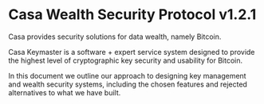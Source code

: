 # Casa Wealth Security Protocol v1.2.1
Casa provides security solutions for data wealth, namely Bitcoin.

Casa Keymaster is a software + expert service system designed to provide the highest level of cryptographic key security and usability for Bitcoin.

In this document we outline our approach to designing key management and wealth security systems, including the chosen features and rejected alternatives to what we have built.
